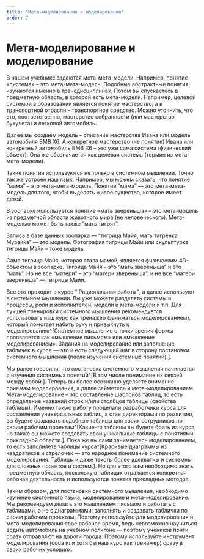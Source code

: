 ```yaml
---
title: "Мета-моделирование и моделирование"
order: 7
---
```


# Мета-моделирование и моделирование

В нашем учебнике задаются мета-мета-модели. Например, понятие «система» – это мета-мета-модель. Подобные абстрактные понятия изучаются именно в трансдисциплинах. Потом вы спускаетесь в предметную область, в которой есть мета-модели. Например, целевой системой в образовании является понятие мастерство, а в транспортной отрасли – транспортное средство. Можно уточнить, что это, соответственно, мастерство собранности (или мастерство бухучета) и легковой автомобиль.

Далее мы создаем модель – описание мастерства Ивана или модель автомобиля БМВ Х6. А конкретное мастерство (не понятие) Ивана или конкретный автомобиль БМВ Х6 – это уже сама система (физический объект). Она же обозначается как целевая система (термин из мета-мета-модели).

Такие понятия используются не только в системном мышлении. Точно так же устроен наш язык. Например, мы можем сказать, что понятие “мама” – это мета-мета-модель. Понятие “мама” — это мета-мета-модель для того, чтобы выделять живое существо, которое имеет детей.

В зоопарке используется понятие «мать звереныша» – это мета-модель из предметной области животного мира (не человеческого). Мета-моделью может быть также “мать тигрят”.

Запись в базе данных зоопарка — “тигрица Майя, мать тигрёнка Мурзика” — это модель. Фотография тигрицы Майи или скульптурка тигрицы Майи – тоже модель.

Сама тигрица Майя, которая стала мамой, является физическим 4D-объектом в зоопарке. Тигрица Майя – это “мать зверёныша” и это “мать”. Но не все “матери” – это “матери звереныша”, и не все “матери звереныша” — тигрицы Майи.

Все это проходят в курсе “ Рациональная работа ”, а далее используют в системном мышлении. Вы уже можете разделять системы и процессы, роли и исполнителей, модели и мета-модели и т.п. Для лучшей тренировки системного мышления рекомендуется использовать наш курс как тренажер (заниматься моделированием), который помогает набить руку и привыкнуть к моделированию^[Системное мышление с точки зрения формы проявляется как «мышление письмом» или «мышление моделированием». Задания на моделирование или заполнение табличек в курсе — это и есть следующий шаг в сторону постановки системного мышления (после изучения системных понятий).].

Мы ранее говорили, что постановка системного мышления начинается с изучения системных понятий^[В том числе понимание их связей между собой.]. Теперь вы более осознанно уделяете внимание приемам моделирования, а далее займетесь и мета-моделированием. Мета-моделирование – это составление шаблонов таблиц, то есть определение названий строк и/или столбцов таблицы (свойства таблицы). Именно такую работу проделали разработчики курса для составления универсальных таблиц, а став директорами по развитию, вы будете создавать подобные таблицы для своих сотрудников по своим рабочим проектам^[Какие-то таблицы вы будете брать из курса, но также вы можете создавать свои уникальные таблицы с понятиями прикладной области.]. Пока же вы сами занимаетесь моделированием, то есть заполняете таблицы курса^[Красивые диаграммы из квадратиков и стрелочек — это народное понимание системного моделирования. Таблицы и даже тексты более адекватны и системны для сложных проектов и систем.]. Но для этого вам необходимо знать предметную область, поскольку в таблицах отражается конкретная рабочая деятельность и используются понятия прикладных методов.

Таким образом, для постановки системного мышления, необходимо изучение системного языка, моделирование и мета-моделирование. Мы рекомендуем делать это мышлением письмом и работать с таблицами, а не с диаграммами: заполнять и создавать таблички по своим рабочим проектам. Поэтому используйте для моделирования и мета-моделирования свое рабочее время, ведь невозможно научиться водить автомобиль на учебном полигоне — поэтому учеников почти сразу отправляют на дороги города. Поэтому используйте инструмент моделирования (coda или хотя бы наш курс как тренажер) сразу в своих рабочих условиях.

